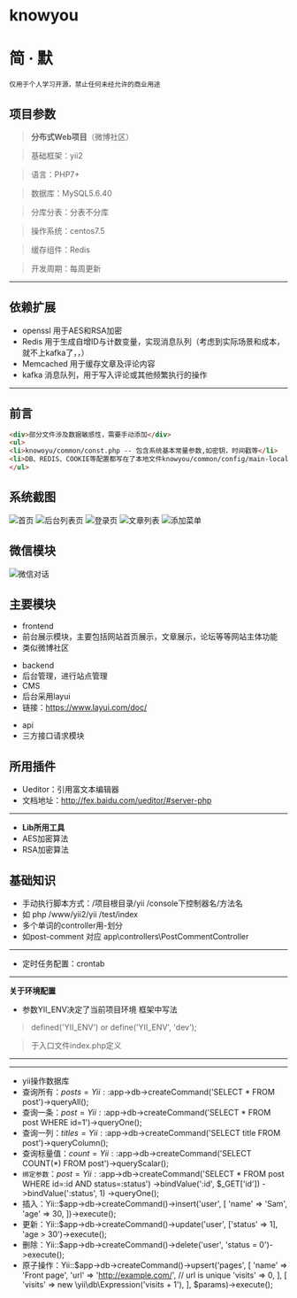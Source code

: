 # knowyou
# 简 · 默
`仅用于个人学习开源，禁止任何未经允许的商业用途`

## 项目参数

>  **分布式Web项目**（微博社区）

> 基础框架：yii2

> 语言：PHP7+

> 数据库：MySQL5.6.40

> 分库分表：分表不分库

> 操作系统：centos7.5

> 缓存组件：Redis

> 开发周期：每周更新

---
##   依赖扩展
* openssl   用于AES和RSA加密
* Redis     用于生成自增ID与计数变量，实现消息队列（考虑到实际场景和成本，就不上kafka了，，）
* Memcached 用于缓存文章及评论内容
* kafka     消息队列，用于写入评论或其他频繁执行的操作
---

## 前言
```html
<div>部分文件涉及数据敏感性，需要手动添加</div>
<ul>
<li>knowoyu/common/const.php -- 包含系统基本常量参数,如密钥，时间戳等</li>
<li>DB、REDIS、COOKIE等配置都写在了本地文件knowyou/common/config/main-local.php</li>
</ul>

```

## 系统截图

![首页](https://github.com/jackzerocheng/knowyou/blob/master/environments/doc/projectImage/%E9%A6%96%E9%A1%B5.png)
![后台列表页](https://github.com/jackzerocheng/knowyou/blob/master/environments/doc/projectImage/%E5%90%8E%E5%8F%B0%E5%88%97%E8%A1%A8%E9%A1%B5.png)
![登录页](https://github.com/jackzerocheng/knowyou/blob/master/environments/doc/projectImage/%E7%99%BB%E5%BD%95%E9%A1%B5.png)
![文章列表](https://github.com/jackzerocheng/knowyou/blob/master/environments/doc/projectImage/%E6%96%87%E7%AB%A0%E5%88%97%E8%A1%A8.png)
![添加菜单](https://github.com/jackzerocheng/knowyou/blob/master/environments/doc/projectImage/%E6%B7%BB%E5%8A%A0%E8%8F%9C%E5%8D%95.png)


## 微信模块
![微信对话](https://github.com/jackzerocheng/knowyou/blob/master/environments/doc/projectImage/%E5%BE%AE%E4%BF%A1%E5%AF%B9%E8%AF%9D.png)

## 主要模块

- frontend
- 前台展示模块，主要包括网站首页展示，文章展示，论坛等等网站主体功能
- 类似微博社区

* backend 
* 后台管理，进行站点管理
* CMS
* 后台采用layui
* 链接：https://www.layui.com/doc/


- api
- 三方接口请求模块

## 所用插件
* Ueditor：引用富文本编辑器
* 文档地址：http://fex.baidu.com/ueditor/#server-php

---

* **Lib所用工具**
* AES加密算法
* RSA加密算法


## 基础知识
* 手动执行脚本方式：/项目根目录/yii /console下控制器名/方法名
* 如 php /www/yii2/yii /test/index
* 多个单词的controller用-划分
* 如post-comment 对应 app\controllers\PostCommentController
---
* 定时任务配置：crontab



----
**关于环境配置**
* 参数YII_ENV决定了当前项目环境
框架中写法
> defined('YII_ENV') or define('YII_ENV', 'dev');

> 于入口文件index.php定义

----


-----
* yii操作数据库
* 查询所有：$posts = Yii::$app->db->createCommand('SELECT * FROM post')->queryAll();
* 查询一条：$post = Yii::$app->db->createCommand('SELECT * FROM post WHERE id=1')->queryOne();
* 查询一列：$titles = Yii::$app->db->createCommand('SELECT title FROM post')->queryColumn();
* 查询标量值：$count = Yii::$app->db->createCommand('SELECT COUNT(*) FROM post')->queryScalar();
* `绑定参数`：$post = Yii::$app->db->createCommand('SELECT * FROM post WHERE id=:id AND status=:status')
                    ->bindValue(':id', $_GET['id'])
                    ->bindValue(':status', 1)
                    ->queryOne();
* 插入：Yii::$app->db->createCommand()->insert('user', [
           'name' => 'Sam',
           'age' => 30,
       ])->execute();
* 更新：Yii::$app->db->createCommand()->update('user', ['status' => 1], 'age > 30')->execute();
* 删除：Yii::$app->db->createCommand()->delete('user', 'status = 0')->execute();
* 原子操作：Yii::$app->db->createCommand()->upsert('pages', [
           'name' => 'Front page',
           'url' => 'http://example.com/', // url is unique
           'visits' => 0,
       ], [
           'visits' => new \yii\db\Expression('visits + 1'),
       ], $params)->execute();